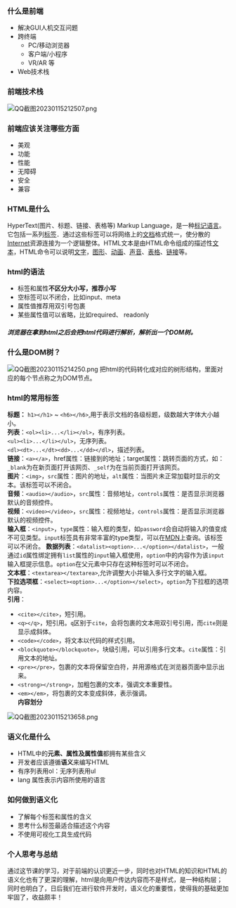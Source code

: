 
### 什么是前端
+ 解决GUI人机交互问题
+ 跨终端
    + PC/移动浏览器
    + 客户端/小程序
    + VR/AR 等
+ Web技术栈

### 前端技术栈

![QQ截图20230115212507.png](https://p3-juejin.byteimg.com/tos-cn-i-k3u1fbpfcp/3e8a609f9c264438aeda4778f7e44930~tplv-k3u1fbpfcp-watermark.image?)

### 前端应该关注哪些方面
+ 美观
+ 功能
+ 性能
+ 无障碍
+ 安全
+ 兼容

### HTML是什么
HyperText(图片、标题、链接、表格等) Markup Language，是一种[标记语言](https://baike.baidu.com/item/%E6%A0%87%E8%AE%B0%E8%AF%AD%E8%A8%80/5964436?fromModule=lemma_inlink)。它包括一系列[标签](https://baike.baidu.com/item/%E6%A0%87%E7%AD%BE/2440469?fromModule=lemma_inlink)．通过这些标签可以将网络上的[文档](https://baike.baidu.com/item/%E6%96%87%E6%A1%A3/1009768?fromModule=lemma_inlink)格式统一，使分散的[Internet](https://baike.baidu.com/item/Internet/272794?fromModule=lemma_inlink)资源连接为一个逻辑整体。HTML文本是由HTML命令组成的描述性[文本](https://baike.baidu.com/item/%E6%96%87%E6%9C%AC/5443630?fromModule=lemma_inlink)，HTML命令可以说明[文字](https://baike.baidu.com/item/%E6%96%87%E5%AD%97/612910?fromModule=lemma_inlink)，[图形](https://baike.baidu.com/item/%E5%9B%BE%E5%BD%A2/773307?fromModule=lemma_inlink)、[动画](https://baike.baidu.com/item/%E5%8A%A8%E7%94%BB/206564?fromModule=lemma_inlink)、[声音](https://baike.baidu.com/item/%E5%A3%B0%E9%9F%B3/33686?fromModule=lemma_inlink)、[表格](https://baike.baidu.com/item/%E8%A1%A8%E6%A0%BC/3371820?fromModule=lemma_inlink)、[链接](https://baike.baidu.com/item/%E9%93%BE%E6%8E%A5/2665501?fromModule=lemma_inlink)等。
### html的语法
+ 标签和属性**不区分大小写，推荐小写**
+ 空标签可以不闭合，比如input、meta
+ 属性值推荐用双引号包裹
+ 某些属性值可以省略，比如required、 readonly


##### 浏览器在拿到html之后会把html代码进行解析，解析出一个DOM树。

### 什么是DOM树？

![QQ截图20230115214250.png](https://p6-juejin.byteimg.com/tos-cn-i-k3u1fbpfcp/f8a58394806745efbf81581e6d4cd41c~tplv-k3u1fbpfcp-watermark.image?)
把html的代码转化成对应的树形结构，里面对应的每个节点称之为DOM节点。
### html的常用标签
**标题：** `h1></h1>` ~ `<h6></h6>`,用于表示文档的各级标题，级数越大字体大小越小。  
**列表**：`<ol><li>...</li></ol>`，有序列表。  
`<ul><li>...</li></ul>`，无序列表。  
`<dl><dt>...</dt><dd>...</dd></dl>`，描述列表。  
**链接**：`<a></a>`，href属性：链接到的地址；target属性：跳转页面的方式，如：`_blank`为在新页面打开该网页、`_self`为在当前页面打开该网页。  
**图片**：`<img>`，`src`属性：图片的地址，`alt`属性：当图片未正常加载时显示的文本。该标签可以不闭合。  
**音频**：`<audio></audio>`，`src`属性：音频地址，`controls`属性：是否显示浏览器默认的音频控件。  
**视频**：`<video></video>`，`src`属性：视频地址，`controls`属性：是否显示浏览器默认的视频控件。  
**输入框**：`<input>`，`type`属性：输入框的类型，如`password`会自动将输入的值变成不可见类型。`input`标签具有非常丰富的type类型，可以在[MDN](https://link.juejin.cn?target=https%3A%2F%2Fdeveloper.mozilla.org%2Fzh-CN%2Fdocs%2FWeb%2FHTML%2FElement%2FInput "https://developer.mozilla.org/zh-CN/docs/Web/HTML/Element/Input")上查询。该标签可以不闭合。  
**数据列表**：`<datalist><option>...</option></datalist>`，一般通过`id`属性绑定拥有`list`属性的`input`输入框使用，`option`中的内容作为该`input`输入框提示信息。`option`在父元素中只存在这种标签时可以不闭合。  
**文本框**：`<textarea></textarea>`,允许调整大小并输入多行文字的输入框。  
**下拉选项框**：`<select><option>...</option></select>`，`option`为下拉框的选项内容。  
**引用**：
-   `<cite></cite>`，短引用。  
-   `<q></q>`，短引用。`q`区别于`cite`，会将包裹的文本用双引号引用，而`cite`则是显示成斜体。  
-   `<code></code>`，将文本以代码的样式引用。  
-   `<blockquote></blockquote>`，块级引用，可以引用多行文本。`cite`属性：引用文本的地址。  
-   `<pre></pre>`，包裹的文本将保留空白符，并用源格式在浏览器页面中显示出来。
-   `<strong></strong>`，加粗包裹的文本，强调文本重要性。
-   `<em></em>`，将包裹的文本变成斜体，表示强调。  
**内容划分**

![QQ截图20230115213658.png](https://p3-juejin.byteimg.com/tos-cn-i-k3u1fbpfcp/ff2cba05c0a04813a3e026c24d3036d4~tplv-k3u1fbpfcp-watermark.image?)
### 语义化是什么
+ HTML中的**元素、属性及属性值**都拥有某些含义
+ 开发者应该遵循**语义**来编写HTML
+ 有序列表用ol：无序列表用ul
+ lang 属性表示内容所使用的语言

### 如何做到语义化
- 了解每个标签和属性的含义
- 思考什么标签最适合描述这个内容
- 不使用可视化工具生成代码
### 个人思考与总结
通过这节课的学习，对于前端的认识更近一步，同时也对HTML的知识和HTML的语义化也有了更深的理解，html是向用户传达内容而不是样式，是一种结构层；同时也明白了，日后我们在进行软件开发时，语义化的重要性，使得我的基础更加牢固了，收益颇丰！
